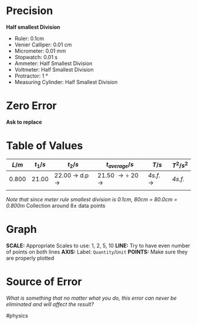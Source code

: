 # Precision
**Half smallest Division**
- Ruler: 0.1cm
- Venier Calliper: 0.01 cm
- Micrometer: 0.01 mm
- Stopwatch: 0.01 s
- Ammeter: Half Smallest Division
- Voltmeter: Half Smallest Division
- Protractor: 1 °
- Measuring Cylinder: Half Smallest Division
# Zero Error
**Ask to replace**

# Table of Values
| $L/m$ | $t_1/s$ | $t_2/s$                               | $t_{average}/s$                           | $T/s$                 | $T^2/s^2$ |
| ----- | ------- | ------------------------------------- | ----------------------------------------- | --------------------- | --------- |
| 0.800 | 21.00   | 22.00 $\rightarrow$ d.p $\rightarrow$ | 21.50 $\rightarrow \div$ 20 $\rightarrow$ | *4s.f.* $\rightarrow$ | *4s.f.*   |
|       |         |                                       |                                           |                       |           |
*Note that since meter rule smallest division is 0.1cm, 80cm = 80.0cm = 0.800m*
Collection around 8± data points

# Graph
**SCALE:**
	Appropriate Scales to use: 1, 2, 5, 10
**LINE:**
	Try to have even number of points on both lines
**AXIS:**
	Label: `Quantity`/`Unit`
**POINTS:**
	Make sure they are properly plotted

# Source of Error
*What is something that no matter what you do, this error can never be eliminated and will affect the result?*

#physics 